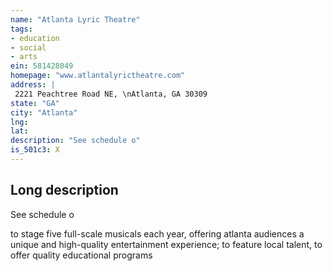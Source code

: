 ```yaml
---
name: "Atlanta Lyric Theatre"
tags:
- education
- social
- arts
ein: 581428049
homepage: "www.atlantalyrictheatre.com"
address: |
 2221 Peachtree Road NE, \nAtlanta, GA 30309
state: "GA"
city: "Atlanta"
lng: 
lat: 
description: "See schedule o"
is_501c3: X
---
```


## Long description

See schedule o
  
  to stage five full-scale musicals each year, offering atlanta audiences a unique and high-quality entertainment experience; to feature local talent, to offer quality educational programs

